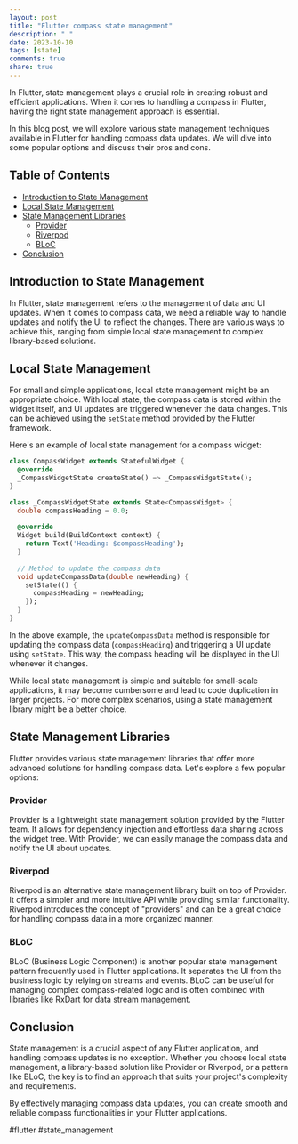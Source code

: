 ```yaml
---
layout: post
title: "Flutter compass state management"
description: " "
date: 2023-10-10
tags: [state]
comments: true
share: true
---
```


In Flutter, state management plays a crucial role in creating robust and efficient applications. When it comes to handling a compass in Flutter, having the right state management approach is essential.

In this blog post, we will explore various state management techniques available in Flutter for handling compass data updates. We will dive into some popular options and discuss their pros and cons.

## Table of Contents
- [Introduction to State Management](#introduction-to-state-management)
- [Local State Management](#local-state-management)
- [State Management Libraries](#state-management-libraries)
  - [Provider](#provider)
  - [Riverpod](#riverpod)
  - [BLoC](#bloc)
- [Conclusion](#conclusion)

## Introduction to State Management
In Flutter, state management refers to the management of data and UI updates. When it comes to compass data, we need a reliable way to handle updates and notify the UI to reflect the changes. There are various ways to achieve this, ranging from simple local state management to complex library-based solutions.

## Local State Management
For small and simple applications, local state management might be an appropriate choice. With local state, the compass data is stored within the widget itself, and UI updates are triggered whenever the data changes. This can be achieved using the `setState` method provided by the Flutter framework.

Here's an example of local state management for a compass widget:

```dart
class CompassWidget extends StatefulWidget {
  @override
  _CompassWidgetState createState() => _CompassWidgetState();
}

class _CompassWidgetState extends State<CompassWidget> {
  double compassHeading = 0.0;
  
  @override
  Widget build(BuildContext context) {
    return Text('Heading: $compassHeading');
  }
  
  // Method to update the compass data
  void updateCompassData(double newHeading) {
    setState(() {
      compassHeading = newHeading;
    });
  }
}
```

In the above example, the `updateCompassData` method is responsible for updating the compass data (`compassHeading`) and triggering a UI update using `setState`. This way, the compass heading will be displayed in the UI whenever it changes.

While local state management is simple and suitable for small-scale applications, it may become cumbersome and lead to code duplication in larger projects. For more complex scenarios, using a state management library might be a better choice.

## State Management Libraries
Flutter provides various state management libraries that offer more advanced solutions for handling compass data. Let's explore a few popular options:

### Provider
Provider is a lightweight state management solution provided by the Flutter team. It allows for dependency injection and effortless data sharing across the widget tree. With Provider, we can easily manage the compass data and notify the UI about updates.

### Riverpod
Riverpod is an alternative state management library built on top of Provider. It offers a simpler and more intuitive API while providing similar functionality. Riverpod introduces the concept of "providers" and can be a great choice for handling compass data in a more organized manner.

### BLoC
BLoC (Business Logic Component) is another popular state management pattern frequently used in Flutter applications. It separates the UI from the business logic by relying on streams and events. BLoC can be useful for managing complex compass-related logic and is often combined with libraries like RxDart for data stream management.

## Conclusion
State management is a crucial aspect of any Flutter application, and handling compass updates is no exception. Whether you choose local state management, a library-based solution like Provider or Riverpod, or a pattern like BLoC, the key is to find an approach that suits your project's complexity and requirements.

By effectively managing compass data updates, you can create smooth and reliable compass functionalities in your Flutter applications.

#flutter #state_management